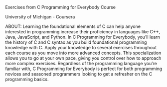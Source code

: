 Exercises from C Programming for Everybody Course

University of Michigan - Coursera

ABOUT: 
Learning the foundational elements of C can help anyone interested in programming 
increase their proficiency in languages like C++, Java, JavaScript, and Python. 
In C Programming for Everybody, you’ll learn the history of C and C syntax as you 
build foundational programming knowledge with C. Apply your knowledge to several 
exercises throughout each course as you move into more advanced concepts.
This specialization allows you to go at your own pace, giving you control over how 
to approach more complex exercises. Regardless of the programming language you’re 
familiar with, C Programming for Everybody is perfect for both programming novices 
and seasoned programmers looking to get a refresher on the C programming basics.


